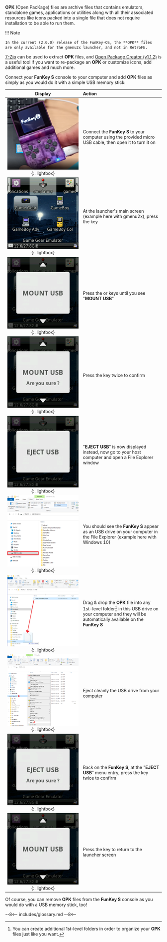 **OPK** (Open PacKage) files are archive files that contains
emulators, standalone games, applications or utilities along with all
their associated resources like icons packed into a single file that
does not require installation to be able to run them.

!!! Note

    In the current (2.0.0) release of the FunKey-OS, the **OPK** files
    are only available for the gmenu2x launcher, and not in RetroFE.

[7-Zip][1] can be used to extract **OPK** files, and [Open Package
Creator (v1.1.2)][2] is a useful tool if you want to re-package an
**OPK** or customize icons, add additional games and much more.

Connect your **FunKey S** console to your computer and add **OPK**
files as simply as you would do it with a simple USB memory stick:

| **Display**                                                                               | **Action**                                                                                                                                                  |
|:-----------------------------------------------------------------------------------------:|:------------------------------------------------------------------------------------------------------------------------------------------------------------|
| ![Connection PC](/assets/images/Connection_PC.png){: .lightbox}                           | Connect the **FunKey S** to your computer using the provided micro USB cable, then open it to turn it on                                                    |
| ![RetroFE](/assets/images/gmenu2x.png){: .lightbox}                                       | At the launcher's main screen (example here with gmenu2x), press the <i class="funkey-menu"></i> key                                                        |
| ![Mount USB](/assets/images/Mount_USB_gmenu2x.png){: .lightbox}                           | Press the <i class="funkey-up"></i> or <i class="funkey-down"></i> keys until you see "**MOUNT USB**"                                                       |
| ![Mount USB Are you sure](/assets/images/Mount_USB_are_you_sure_gmenu2x.png){: .lightbox} | Press the <i class="funkey-A"></i> key twice to confirm                                                                                                     |
| ![Eject USB](/assets/images/Eject_USB_gmenu2x.png){: .lightbox}                           | "**EJECT USB**" is now displayed instead, now go to your host computer and open a File Explorer window                                                      |
| ![USB Drive](/assets/images/USB_Drive.png){: .lightbox}                                   | You should see the **FunKey S** appear as an USB drive on your computer in the File Explorer (example here with Windows 10)                                 |
| ![Copy OPK](/assets/images/Copy_OPK.png){: .lightbox}                                     | Drag & drop the **OPK** file into any 1st-level folder[^1]  in this USB drive on your computer and they will be automatically available on the **FunKey S** |
| ![Eject Drive](/assets/images/Eject_Drive.png){: .lightbox}                               | Eject cleanly the USB drive from your computer                                                                                                              |
| ![Eject USB Are you sure](/assets/images/Eject_USB_are_you_sure_gmenu2x.png){: .lightbox} | Back on the **FunKey S**, at the "**EJECT USB**" menu entry, press the <i class="funkey-A"></i> key twice to confirm                                        |
| ![Unmount USB](/assets/images/Mount_USB_gmenu2x.png){: .lightbox}                         | Press the <i class="funkey-menu"></i> key to return to the launcher screen                                                                                  |

Of course, you can remove **OPK** files from the **FunKey S** console
as you would do with a USB memory stick, too!

[1]: https://www.7-zip.org/download.html
[2]: https://github.com/Harteex/OpenPackageCreator/releases

[^1]: You can create additional 1st-level folders in order to organize your **OPK** files just like you want.

--8<--
includes/glossary.md
--8<--
